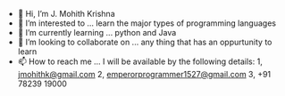 - 👋 Hi, I’m J. Mohith Krishna
- 👀 I’m interested to ... learn the major types of programming languages
- 🌱 I’m currently learning ... python and Java
- 💞️ I’m looking to collaborate on ... any thing that has an oppurtunity to learn
- 📫 How to reach me ... I will be available by the following details:
                                                            1, jmohithk@gmail.com
                                                            2, emperorprogrammer1527@gmail.com
                                                            3, +91 78239 19000

<!---
Mohith1527/Mohith1527 is a ✨ special ✨ repository because its `README.md` (this file) appears on your GitHub profile.
You can click the Preview link to take a look at your changes.
--->
